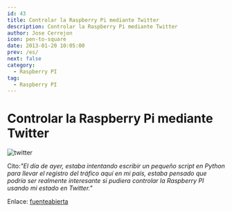 ```yaml
---
id: 43
title: Controlar la Raspberry Pi mediante Twitter
description: Controlar la Raspberry Pi mediante Twitter
author: Jose Cerrejon
icon: pen-to-square
date: 2013-01-20 10:05:00
prev: /es/
next: false
category:
  - Raspberry PI
tag:
  - Raspberry PI
---
```


# Controlar la Raspberry Pi mediante Twitter

![twitter](/images/twitter.jpg)

Cito:*"El día de ayer, estaba intentando escribir un pequeño script en Python para llevar el registro del tráfico aquí en mi país, estaba pensado que podría ser realmente interesante si pudiera controlar la Raspberry PI usando mi estado en Twitter."*

Enlace: [fuenteabierta](http://fuenteabierta.teubi.co/2013/01/controlando-la-raspberry-pi-desde.html)